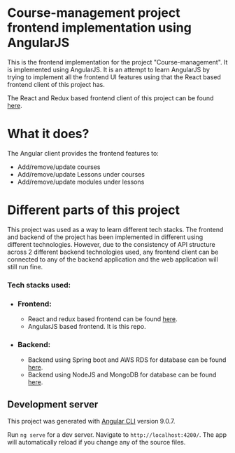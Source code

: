 # Course-management project frontend implementation using AngularJS

This is the frontend implementation for the project "Course-management". It is implemented 
using AngularJS. It is an attempt to learn AngularJS by trying to implement all
the frontend UI features using that the React based frontend client of this project has.

The React and Redux based frontend client of this project can be found [here](https://github.com/AshwinKAshok/learning-management-frontend-react).

# What it does?

The Angular client provides the frontend features to:

* Add/remove/update courses
* Add/remove/update Lessons under courses
* Add/remove/update modules under lessons

# Different parts of this project

This project was used as a way to learn different tech stacks. The frontend
and backend of the project has been implemented in different using different technologies.
However, due to the consistency of API structure across 2 different
 backend technologies used, any frontend client can be connected to any of the 
 backend application and the web application will still run fine.
 
### Tech stacks used:
* ### Frontend:
    * React and redux based frontend can be found [here](https://github.com/AshwinKAshok/learning-management-frontend-react).
    * AngularJS based frontend. It is this repo.
* ### Backend:
    * Backend using Spring boot and AWS RDS for database can be found [here](https://github.com/AshwinKAshok/learning-management-backend-spring).
    * Backend using NodeJS and MongoDB for database can be found [here](https://github.com/AshwinKAshok/learning-management-backend-node).

## Development server

This project was generated with [Angular CLI](https://github.com/angular/angular-cli) version 9.0.7.

Run `ng serve` for a dev server. Navigate to `http://localhost:4200/`. The app will automatically reload if you change any of the source files.
